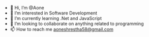 - 👋 Hi, I’m @Aone
- 👀 I’m interested in Software Development
- 🌱 I’m currently learning .Net and JavaScript
- 💞️ I’m looking to collaborate on anything related to programming
- 📫 How to reach me aoneshrestha58@gmail.com

<!---
A-one1/A-one1 is a ✨ special ✨ repository because its `README.md` (this file) appears on your GitHub profile.
You can click the Preview link to take a look at your changes.
--->
